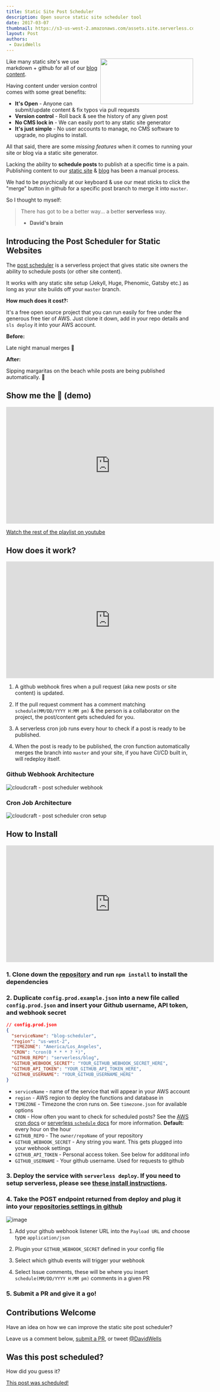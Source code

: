 ```yaml
---
title: Static Site Post Scheduler
description: Open source static site scheduler tool
date: 2017-03-07
thumbnail: https://s3-us-west-2.amazonaws.com/assets.site.serverless.com/blog/post-scheduler-icon-clear.png
layout: Post
authors:
 - DavidWells
---
```


<img align="right" width="250" height="123" src="https://cloud.githubusercontent.com/assets/532272/23386639/779ce26c-fd0c-11e6-9e54-f33281e17719.jpg">

Like many static site's we use markdown + github for all of our [blog content](https://github.com/serverless/blog/).

Having content under version control comes with some great benefits:

- **It's Open** - Anyone can submit/update content & fix typos via pull requests
- **Version control** - Roll back & see the history of any given post
- **No CMS lock in** - We can easily port to any static site generator
- **It's just simple** - No user accounts to manage, no CMS software to upgrade, no plugins to install.

All that said, there are some *missing features* when it comes to running your site or blog via a static site generator.

Lacking the ability to **schedule posts** to publish at a specific time is a pain. Publishing content to our [static site](https://github.com/serverless/site) & [blog](https://github.com/serverless/blog/) has been a manual process.

We had to be psychically at our keyboard & use our meat sticks to click the "merge" button in github for a specific post branch to merge it into `master`.

So I thought to myself:

> There has got to be a better way... a better **serverless** way.
> - **David's brain**

## Introducing the Post Scheduler for Static Websites

The [post scheduler](https://github.com/serverless/post-scheduler/) is a serverless project that gives static site owners the ability to schedule posts (or other site content).

It works with any static site setup (Jekyll, Huge, Phenomic, Gatsby etc.) as long as your site builds off your `master` branch.

**How much does it cost?:**

It's a free open source project that you can run easily for free under the generous free tier of AWS. Just clone it down, add in your repo details and `sls deploy` it into your AWS account.

**Before:**

Late night manual merges **🙈**

**After:**

Sipping margaritas on the beach while posts are being published automatically. **🎉**

## Show me the 💸 (demo)

<iframe width="560" height="315" src="https://www.youtube.com/embed/YETxuhexZY4?list=PLIIjEI2fYC-BubklemD4D51vrXHOcUOpc" frameborder="0" allowfullscreen></iframe>

[Watch the rest of the playlist on youtube](https://www.youtube.com/watch?v=YETxuhexZY4&index=1&list=PLIIjEI2fYC-BubklemD4D51vrXHOcUOpc)

## How does it work?

<iframe width="560" height="315" src="https://www.youtube.com/embed/RaJw_6s5nWc?list=PLIIjEI2fYC-BubklemD4D51vrXHOcUOpc" frameborder="0" allowfullscreen></iframe>

1. A github webhook fires when a pull request (aka new posts or site content) is updated.

2. If the pull request comment has a comment matching `schedule(MM/DD/YYYY H:MM pm)` & the person is a collaborator on the project, the post/content gets scheduled for you.

3. A serverless cron job runs every hour to check if a post is ready to be published.

4. When the post is ready to be published, the cron function automatically merges the branch into `master` and your site, if you have CI/CD built in, will redeploy itself.

### Github Webhook Architecture

![cloudcraft - post scheduler webhook](https://cloud.githubusercontent.com/assets/532272/23387076/2e7960b2-fd0f-11e6-88da-49517b27d8ae.png)

### Cron Job Architecture

![cloudcraft - post scheduler cron setup](https://cloud.githubusercontent.com/assets/532272/23388042/e129772e-fd14-11e6-96ca-ff23a019a51e.png)

## How to Install

<iframe width="560" height="315" src="https://www.youtube.com/embed/rfZPQX-PQkQ" frameborder="0" allowfullscreen></iframe>

### 1. Clone down the [repository](https://github.com/serverless/post-scheduler/) and run `npm install` to install the dependencies

### 2. Duplicate `config.prod.example.json` into a new file called `config.prod.json` and insert your Github username, API token, and webhook secret

  ```json
  // config.prod.json
  {
    "serviceName": "blog-scheduler",
    "region": "us-west-2",
    "TIMEZONE": "America/Los_Angeles",
    "CRON": "cron(0 * * * ? *)",
    "GITHUB_REPO": "serverless/blog",
    "GITHUB_WEBHOOK_SECRET": "YOUR_GITHUB_WEBHOOK_SECRET_HERE",
    "GITHUB_API_TOKEN": "YOUR_GITHUB_API_TOKEN_HERE",
    "GITHUB_USERNAME": "YOUR_GITHUB_USERNAME_HERE"
  }
  ```

  - `serviceName` - name of the service that will appear in your AWS account
  - `region` - AWS region to deploy the functions and database in
  - `TIMEZONE` - Timezone the cron runs on. See `timezone.json` for available options
  - `CRON` - How often you want to check for scheduled posts? See the [AWS cron docs](http://docs.aws.amazon.com/AmazonCloudWatch/latest/events/ScheduledEvents.html) or [serverless `schedule` docs](https://serverless.com/framework/docs/providers/aws/events/schedule/) for more information. **Default:** every hour on the hour
  - `GITHUB_REPO` - The `owner/repoName` of your repository
  - `GITHUB_WEBHOOK_SECRET` - Any string you want. This gets plugged into your webhook settings
  - `GITHUB_API_TOKEN` - Personal access token. See below for additonal info
  - `GITHUB_USERNAME` - Your github username. Used for requests to github

### 3. Deploy the service with `serverless deploy`. If you need to setup serverless, please see [these install instructions](https://github.com/serverless/serverless#quick-start).

### 4. Take the POST endpoint returned from deploy and plug it into your [repositories settings in github](https://youtu.be/b_DVXgiByec?t=1m9s)

![image](https://cloud.githubusercontent.com/assets/532272/23144203/e0dada50-f77a-11e6-8da3-7bdbcaf8f2a0.png)

1. Add your github webhook listener URL into the `Payload URL` and choose type `application/json`

2. Plugin your `GITHUB_WEBHOOK_SECRET` defined in your config file

3. Select which github events will trigger your webhook

4. Select Issue comments, these will be where you insert `schedule(MM/DD/YYYY H:MM pm)` comments in a given PR

### 5. Submit a PR and give it a go!

## Contributions Welcome

Have an idea on how we can improve the static site post scheduler?

Leave us a comment below, [submit a PR](https://github.com/serverless/post-scheduler/), or tweet [@DavidWells](https://twitter.com/davidwells)

## Was this post scheduled?

How did you guess it?

[This post was scheduled!](https://github.com/serverless/blog/pull/94)
